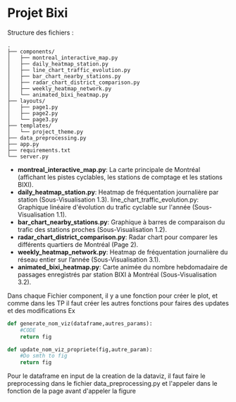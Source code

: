 # Projet Bixi 

Structure des fichiers : 
```
.
├── components/
│   ├── montreal_interactive_map.py
│   ├── daily_heatmap_station.py
│   ├── line_chart_traffic_evolution.py
│   ├── bar_chart_nearby_stations.py
│   ├── radar_chart_district_comparison.py
│   ├── weekly_heatmap_network.py
│   └── animated_bixi_heatmap.py
├── layouts/
│   ├── page1.py
│   ├── page2.py
│   └── page3.py
├── templates/
│   └── project_theme.py
├── data_preprocessing.py
├── app.py
├── requirements.txt
└── server.py
```


- **montreal_interactive_map.py**: La carte principale de Montréal (affichant les pistes cyclables, les stations de comptage et les stations BIXI).
- **daily_heatmap_station.py**: Heatmap de fréquentation journalière par station (Sous-Visualisation 1.3).
line_chart_traffic_evolution.py: Graphique linéaire d'évolution du trafic cyclable sur l'année (Sous-Visualisation 1.1).
- **bar_chart_nearby_stations.py**: Graphique à barres de comparaison du trafic des stations proches (Sous-Visualisation 1.2).
- **radar_chart_district_comparison.py**: Radar chart pour comparer les différents quartiers de Montréal (Page 2).
- **weekly_heatmap_network.py**: Heatmap de fréquentation journalière du réseau entier sur l’année (Sous-Visualisation 3.1).
- **animated_bixi_heatmap.py**: Carte animée du nombre hebdomadaire de passages enregistrés par station BIXI à Montréal (Sous-Visualisation 3.2).


Dans chaque Fichier component, il y a une fonction pour créer le plot, et comme dans les TP il faut créer les autres fonctions pour faires des updates et des modifications
Ex 
```python
def generate_nom_viz(dataframe,autres_params):
    #CODE
    return fig

def update_nom_viz_propriete(fig,autre_param):
    #Do smth to fig
    return fig
```

Pour le dataframe en input de la creation de la dataviz, il faut faire le preprocessing dans le fichier data_preprocessing.py et l'appeler dans le fonction de la page avant d'appeler la figure
